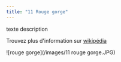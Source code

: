 ```yaml
---
title: "11 Rouge gorge"
---
```

texte description



Trouvez plus d'information sur [wikipédia](https://fr.wikipedia.org/wiki/Wikip%C3%A9dia:Accueil_principal)

![rouge gorge](/images/11 rouge gorge.JPG)